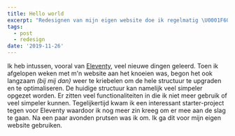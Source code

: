 ```yaml
---
title: Hello world
excerpt: "Redesignen van mijn eigen website doe ik regelmatig \U0001F601. Het gaat me dan eigenlijk niet eens om het resultaat. Het proces om met nieuwe technieken te experimenteren is leuk en leerzaam. In april heb ik mijn website overgezet naar Netlify en gebruik ik <a href=\"https://www.11ty.io/\">Eleventy</a> als static site generator. <strong>Dit werkt super!</strong>"
tags:
  - post
  - redesign
date: '2019-11-26'
---
```

Ik heb intussen, vooral van [Eleventy](https://www.11ty.io/), veel nieuwe dingen geleerd. Toen ik afgelopen weken met m'n website aan het knoeien was, begon het ook langzaam _(bij mij dan)_ weer te kriebelen om de hele structuur te upgraden en te optimaliseren. De huidige structuur kan namelijk veel simpeler opgezet worden. Er zitten veel functionaliteiten in die ik niet meer gebruik of veel simpeler kunnen. Tegelijkertijd kwam ik een interessant starter-project tegen voor Eleventy waardoor ik nog meer zin kreeg om er mee aan de slag te gaan. Na een paar avonden prutsen was ik om. Ik ga dit voor mijn eigen website gebruiken.
